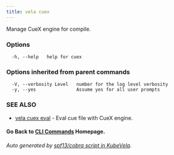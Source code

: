 ```yaml
---
title: vela cuex
---
```


Manage CueX engine for compile.

### Options

```
  -h, --help   help for cuex
```

### Options inherited from parent commands

```
  -V, --verbosity Level   number for the log level verbosity
  -y, --yes               Assume yes for all user prompts
```

### SEE ALSO


* [vela cuex eval](vela_cuex_eval)	 - Eval cue file with CueX engine.

#### Go Back to [CLI Commands](vela) Homepage.


###### Auto generated by [spf13/cobra script in KubeVela](https://github.com/kubevela/kubevela/tree/master/hack/docgen).
